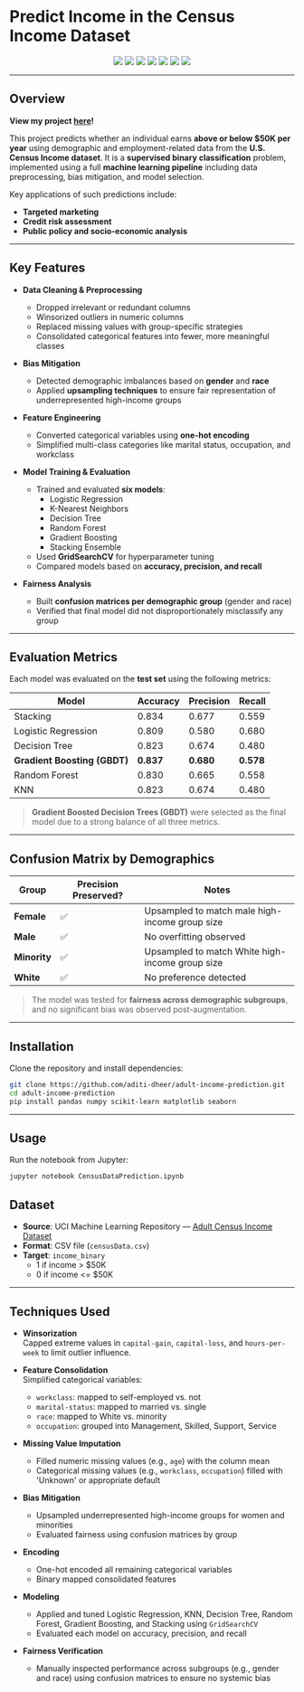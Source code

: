# Predict Income in the Census Income Dataset

<p align="center">
  <img src="https://img.shields.io/badge/Python-3776AB?style=for-the-badge&logo=python&logoColor=white"/>
  <img src="https://img.shields.io/badge/scikit--learn-F7931E?style=for-the-badge&logo=scikit-learn&logoColor=white"/>
  <img src="https://img.shields.io/badge/pandas-150458?style=for-the-badge&logo=pandas&logoColor=white"/>
  <img src="https://img.shields.io/badge/NumPy-013243?style=for-the-badge&logo=numpy&logoColor=white"/>
  <img src="https://img.shields.io/badge/Matplotlib-3776AB?style=for-the-badge&logo=matplotlib&logoColor=white"/>
  <img src="https://img.shields.io/badge/Seaborn-0D1117?style=for-the-badge&logo=seaborn&logoColor=white"/>
  <img src="https://img.shields.io/badge/Jupyter-F37626?style=for-the-badge&logo=jupyter&logoColor=white"/>
</p>  

---

## Overview  

**View my project [here](https://github.com/aditi-dheer/adult-income-prediction/blob/main/CensusDataPrediction.ipynb)!**  

This project predicts whether an individual earns **above or below \$50K per year** using demographic and employment-related data from the **U.S. Census Income dataset**. It is a **supervised binary classification** problem, implemented using a full **machine learning pipeline** including data preprocessing, bias mitigation, and model selection.

Key applications of such predictions include:

- **Targeted marketing**
- **Credit risk assessment**
- **Public policy and socio-economic analysis**

---

## Key Features  

- **Data Cleaning & Preprocessing**
  - Dropped irrelevant or redundant columns
  - Winsorized outliers in numeric columns
  - Replaced missing values with group-specific strategies
  - Consolidated categorical features into fewer, more meaningful classes

- **Bias Mitigation**
  - Detected demographic imbalances based on **gender** and **race**
  - Applied **upsampling techniques** to ensure fair representation of underrepresented high-income groups

- **Feature Engineering**
  - Converted categorical variables using **one-hot encoding**
  - Simplified multi-class categories like marital status, occupation, and workclass

- **Model Training & Evaluation**
  - Trained and evaluated **six models**:
    - Logistic Regression  
    - K-Nearest Neighbors  
    - Decision Tree  
    - Random Forest  
    - Gradient Boosting  
    - Stacking Ensemble  
  - Used **GridSearchCV** for hyperparameter tuning  
  - Compared models based on **accuracy, precision, and recall**

- **Fairness Analysis**
  - Built **confusion matrices per demographic group** (gender and race)
  - Verified that final model did not disproportionately misclassify any group

---

## Evaluation Metrics

Each model was evaluated on the **test set** using the following metrics:

| Model                      | Accuracy | Precision | Recall |
|---------------------------|----------|-----------|--------|
| Stacking                  | 0.834     | 0.677    | 0.559  |
| Logistic Regression       | 0.809    | 0.580     | 0.680  |
| Decision Tree             | 0.823    | 0.674     | 0.480  |
| **Gradient Boosting (GBDT)** | **0.837** | **0.680** | **0.578** |
| Random Forest             | 0.830    | 0.665     | 0.558  |
| KNN                       | 0.823    | 0.674     | 0.480  |


> **Gradient Boosted Decision Trees (GBDT)** were selected as the final model due to a strong balance of all three metrics.

---

## Confusion Matrix by Demographics

| Group         | Precision Preserved? | Notes |
|---------------|----------------------|-------|
| **Female**    | ✅                    | Upsampled to match male high-income group size |
| **Male**      | ✅                    | No overfitting observed |
| **Minority**  | ✅                    | Upsampled to match White high-income group size |
| **White**     | ✅                    | No preference detected |

> The model was tested for **fairness across demographic subgroups**, and no significant bias was observed post-augmentation.

---

## Installation

Clone the repository and install dependencies:

```bash
git clone https://github.com/aditi-dheer/adult-income-prediction.git
cd adult-income-prediction
pip install pandas numpy scikit-learn matplotlib seaborn
```
---
## Usage  

Run the notebook from Jupyter:

```bash
jupyter notebook CensusDataPrediction.ipynb
```
## Dataset  

- **Source**: UCI Machine Learning Repository — [Adult Census Income Dataset](https://archive.ics.uci.edu/ml/datasets/adult)  
- **Format**: CSV file (`censusData.csv`)  
- **Target**: `income_binary`  
  - 1 if income > \$50K  
  - 0 if income <= \$50K  

---

## Techniques Used

- **Winsorization**  
  Capped extreme values in `capital-gain`, `capital-loss`, and `hours-per-week` to limit outlier influence.  

- **Feature Consolidation**  
  Simplified categorical variables:
  - `workclass`: mapped to self-employed vs. not
  - `marital-status`: mapped to married vs. single
  - `race`: mapped to White vs. minority
  - `occupation`: grouped into Management, Skilled, Support, Service  

- **Missing Value Imputation**  
  - Filled numeric missing values (e.g., `age`) with the column mean  
  - Categorical missing values (e.g., `workclass`, `occupation`) filled with 'Unknown' or appropriate default  

- **Bias Mitigation**  
  - Upsampled underrepresented high-income groups for women and minorities  
  - Evaluated fairness using confusion matrices by group  

- **Encoding**  
  - One-hot encoded all remaining categorical variables  
  - Binary mapped consolidated features  

- **Modeling**  
  - Applied and tuned Logistic Regression, KNN, Decision Tree, Random Forest, Gradient Boosting, and Stacking using `GridSearchCV`  
  - Evaluated each model on accuracy, precision, and recall  

- **Fairness Verification**  
  - Manually inspected performance across subgroups (e.g., gender and race) using confusion matrices to ensure no systemic bias  


